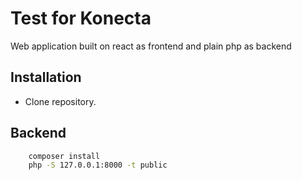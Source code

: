 # Test for Konecta

Web application built on react as frontend and plain php as backend

## Installation

-   Clone repository.

## Backend

```bash
    composer install
    php -S 127.0.0.1:8000 -t public
```

